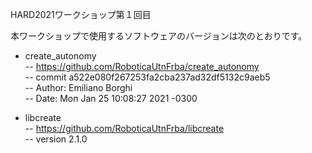 HARD2021ワークショップ第１回目

本ワークショップで使用するソフトウェアのバージョンは次のとおりです。  

- create_autonomy  
--  https://github.com/RoboticaUtnFrba/create_autonomy  
-- commit a522e080f267253fa2cba237ad32df5132c9aeb5  
-- Author: Emiliano Borghi  
-- Date: Mon Jan 25 10:08:27 2021 -0300  

- libcreate  
-- https://github.com/RoboticaUtnFrba/libcreate  
-- version 2.1.0
